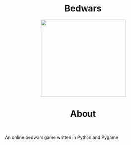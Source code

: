 <div align="center">
  <h1>Bedwars</h1>
  <img src="https://cdn.discordapp.com/attachments/918518890101886979/1006281901075599461/unknown.png" width="275" height="250"/>

  <br>
    <h1>About</h1>
  </br>
</div>
<p>An online bedwars game written in Python and Pygame</p>
